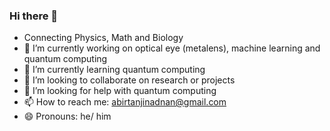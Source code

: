 ### Hi there 👋


<!-- **abirtanjinadnan/abirtanjinadnan** is a ✨ _special_ ✨ repository because its `README.md` (this file) appears on your GitHub profile. -->

<!-- Here are some ideas to get you started: -->

- Connecting Physics, Math and Biology   
- 🔭 I’m currently working on optical eye (metalens), machine learning and quantum computing   
- 🌱 I’m currently learning quantum computing      
- 👯 I’m looking to collaborate on research or projects   
- 🤔 I’m looking for help with quantum computing   
- 📫 How to reach me: abirtanjinadnan@gmail.com
- 😄 Pronouns: he/ him   
<!-- - 💬 Ask me about anything    -->
<!-- - ⚡ Fun fact: ... -->

